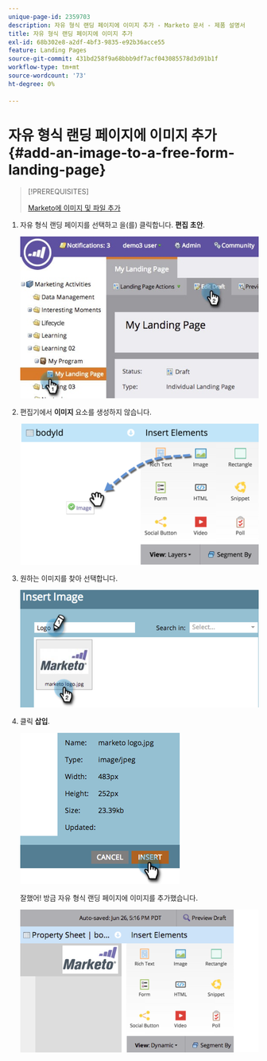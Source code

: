 ```yaml
---
unique-page-id: 2359703
description: 자유 형식 랜딩 페이지에 이미지 추가 - Marketo 문서 - 제품 설명서
title: 자유 형식 랜딩 페이지에 이미지 추가
exl-id: 68b302e8-a2df-4bf3-9835-e92b36acce55
feature: Landing Pages
source-git-commit: 431bd258f9a68bbb9df7acf043085578d3d91b1f
workflow-type: tm+mt
source-wordcount: '73'
ht-degree: 0%

---
```


# 자유 형식 랜딩 페이지에 이미지 추가 {#add-an-image-to-a-free-form-landing-page}

>[!PREREQUISITES]
>
>[Marketo에 이미지 및 파일 추가](/help/marketo/product-docs/demand-generation/images-and-files/add-images-and-files-to-marketo.md)

1. 자유 형식 랜딩 페이지를 선택하고 을(를) 클릭합니다. **편집** **초안**.

   ![](assets/landingpageeditdraft.jpg)

1. 편집기에서 **이미지** 요소를 생성하지 않습니다.

   ![](assets/image2015-5-21-15-3a38-3a58.png)

1. 원하는 이미지를 찾아 선택합니다.

   ![](assets/image2014-9-16-14-3a35-3a59.png)

1. 클릭 **삽입**.

   ![](assets/image2014-9-16-15-3a3-3a48.png)

   잘했어! 방금 자유 형식 랜딩 페이지에 이미지를 추가했습니다.

   ![](assets/image2015-5-21-15-3a40-3a11.png)
